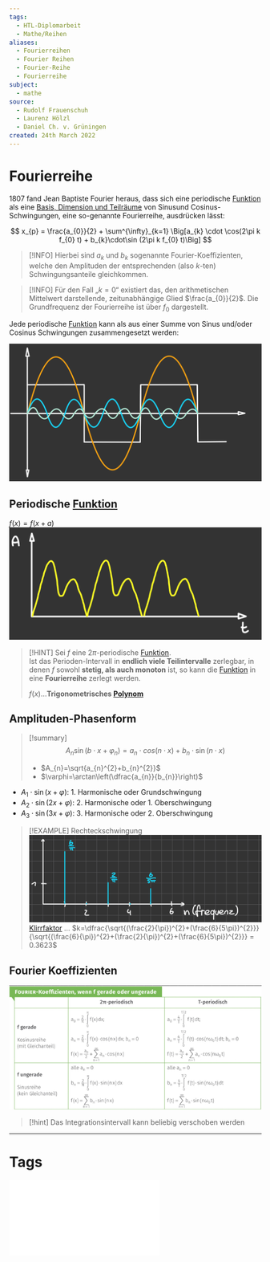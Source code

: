 ```yaml
---
tags:
  - HTL-Diplomarbeit
  - Mathe/Reihen
aliases:
  - Fourierreihen
  - Fourier Reihen
  - Fourier-Reihe
  - Fourierreihe
subject:
  - mathe
source:
  - Rudolf Frauenschuh
  - Laurenz Hölzl
  - Daniel Ch. v. Grüningen
created: 24th March 2022
---
```


# Fourierreihe

1807 fand Jean Baptiste Fourier heraus, dass sich eine periodische [Funktion](../Abbild.md) als eine [Basis, Dimension und Teilräume](Basis,%20Dimension%20und%20Teilräume.md) von Sinusund Cosinus-Schwingungen, eine so-genannte Fourierreihe, ausdrücken lässt:

$$
	x_{p} = \frac{a_{0}}{2} + \sum^{\infty}_{k=1} \Big[a_{k} \cdot \cos(2\pi k f_{0} t) + b_{k}\cdot\sin (2\pi k f_{0} t)\Big]
$$

> [!INFO] Hierbei sind $a_{k}$ und $b_{k}$ sogenannte Fourier-Koeffizienten, welche den Amplituden der entsprechenden (also $k$-ten) Schwingungsanteile gleichkommen.

> [!INFO] Für den Fall „$k=0$“ existiert das, den arithmetischen Mittelwert darstellende, zeitunabhängige Glied $\frac{a_{0}}{2}$. Die Grundfrequenz der Fourierreihe ist über $f_{0}$ dargestellt.

Jede periodische [Funktion](../Abbild.md) kann als aus einer Summe von Sinus und/oder Cosinus Schwingungen zusammengesetzt werden:

![400](../assets/Fourreihe_zerlegung.png)

## Periodische [Funktion](../Abbild.md)

$f(x)=f(x+a)$  
![400](../assets/fourReihe.png)

> [!HINT] Sei $f$ eine $2\pi$-periodische [Funktion](../Abbild.md).  
> Ist das Perioden-Intervall in **endlich viele Teilintervalle** zerlegbar, in denen $f$ sowohl **stetig, als auch monoton** ist, so kann die [Funktion](../Abbild.md) in eine **Fourierreihe** zerlegt werden.
> 
> $f(x)\dots$**Trigonometrisches [Polynom](Polynom.md)**

## Amplituden-Phasenform

> [!summary] $$A_{n}\sin(b\cdot x+\varphi_{n})=a_{n}\cdot cos(n \cdot x)+b_{n} \cdot\sin(n\cdot x)$$
>
> - $A_{n}=\sqrt{a_{n}^{2}+b_{n}^{2}}$
> - $\varphi=\arctan\left(\dfrac{a_{n}}{b_{n}}\right)$

- $A_{1}\cdot\sin(x+\varphi)$: 1. Harmonische oder Grundschwingung
- $A_{2}\cdot\sin(2x+\varphi)$: 2. Harmonische oder 1. Oberschwingung
- $A_{3}\cdot\sin(3x+\varphi)$: 3. Harmonische oder 2. Oberschwingung

>[!EXAMPLE] Rechteckschwingung  
> ![Fourreihe_k](../assets/Fourreihe_k.png)  
> [Klirrfaktor](../../Hardwareentwicklung/Klirrfaktor.md) … $k=\dfrac{\sqrt{(\frac{2}{\pi})^{2}+(\frac{6}{5\pi})^{2}}}{\sqrt{(\frac{6}{\pi})^{2}+(\frac{2}{\pi})^{2}+(\frac{6}{5\pi})^{2}}} = 0.3623$

## Fourier Koeffizienten

![Pasted image 20230120081647](../assets/Pasted%20image%2020230120081647.png)

> [!hint] Das Integrationsintervall kann beliebig verschoben werden

---

# Tags

![Fourierreihe](../assets/pdf/Fourierreihe.pdf)
